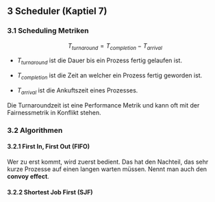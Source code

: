 ## 3 Scheduler (Kaptiel 7)

### 3.1 Scheduling Metriken

$$T_{turnaround}=T_{completion} - T_{arrival}$$

* $T_{turnaround}$ ist die Dauer bis ein Prozess fertig gelaufen ist.

* $T_{completion}$ ist die Zeit an welcher ein Prozess fertig geworden ist.

* $T_{arrival}$ ist die Ankuftszeit eines Prozesses.

Die Turnaroundzeit ist eine Performance Metrik und kann oft mit der Fairnessmetrik in Konflikt stehen.

### 3.2 Algorithmen

#### 3.2.1 First In, First Out (FIFO)

Wer zu erst kommt, wird zuerst bedient. Das hat den Nachteil, das sehr kurze Prozesse auf einen langen warten müssen. Nennt man auch den **convoy effect**.

#### 3.2.2 Shortest Job First (SJF)
